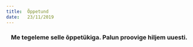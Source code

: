 ```yaml
---
title:  Õppetund
date:   23/11/2019
---
```


### <center>Me tegeleme selle õppetükiga. Palun proovige hiljem uuesti.</center>